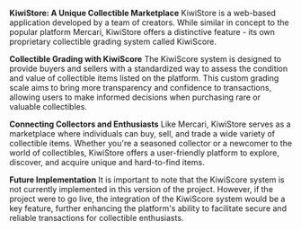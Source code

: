 **KiwiStore: A Unique Collectible Marketplace**
KiwiStore is a web-based application developed by a team of creators. While similar in concept to the popular platform Mercari, KiwiStore offers a distinctive feature - its own proprietary collectible grading system called KiwiScore.

**Collectible Grading with KiwiScore**
The KiwiScore system is designed to provide buyers and sellers with a standardized way to assess the condition and value of collectible items listed on the platform. This custom grading scale aims to bring more transparency and confidence to transactions, allowing users to make informed decisions when purchasing rare or valuable collectibles.

**Connecting Collectors and Enthusiasts**
Like Mercari, KiwiStore serves as a marketplace where individuals can buy, sell, and trade a wide variety of collectible items. Whether you're a seasoned collector or a newcomer to the world of collectibles, KiwiStore offers a user-friendly platform to explore, discover, and acquire unique and hard-to-find items.

**Future Implementation**
It is important to note that the KiwiScore system is not currently implemented in this version of the project. However, if the project were to go live, the integration of the KiwiScore system would be a key feature, further enhancing the platform's ability to facilitate secure and reliable transactions for collectible enthusiasts.

